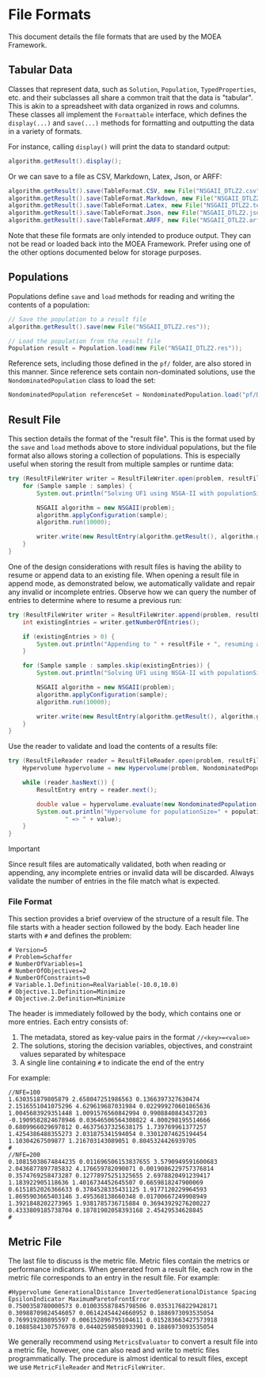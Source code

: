 # File Formats

This document details the file formats that are used by the MOEA Framework.

## Tabular Data

Classes that represent data, such as `Solution`, `Population`, `TypedProperties`, etc. and their subclasses
all share a common trait that the data is "tabular".  This is akin to a spreadsheet with data organized in rows and
columns.  These classes all implement the `Formattable` interface, which defines the `display(...)` and
`save(...)` methods for formatting and outputting the data in a variety of formats.

For instance, calling `display()` will print the data to standard output:

<!-- java:examples/Example1.java [34:34] -->

```java
algorithm.getResult().display();
```

Or we can save to a file as CSV, Markdown, Latex, Json, or ARFF:

<!-- java:examples/org/moeaframework/examples/io/SaveLoadPopulationExample.java [41:45] -->

```java
algorithm.getResult().save(TableFormat.CSV, new File("NSGAII_DTLZ2.csv"));
algorithm.getResult().save(TableFormat.Markdown, new File("NSGAII_DTLZ2.md"));
algorithm.getResult().save(TableFormat.Latex, new File("NSGAII_DTLZ2.tex"));
algorithm.getResult().save(TableFormat.Json, new File("NSGAII_DTLZ2.json"));
algorithm.getResult().save(TableFormat.ARFF, new File("NSGAII_DTLZ2.arff"));
```

Note that these file formats are only intended to produce output.  They can not be read or loaded back into the MOEA
Framework.  Prefer using one of the other options documented below for storage purposes.

## Populations

Populations define `save` and `load` methods for reading and writing the contents of a population:

<!-- java:examples/org/moeaframework/examples/io/SaveLoadPopulationExample.java [47:51] {KeepComments} -->

```java
// Save the population to a result file
algorithm.getResult().save(new File("NSGAII_DTLZ2.res"));

// Load the population from the result file
Population result = Population.load(new File("NSGAII_DTLZ2.res"));
```

Reference sets, including those defined in the `pf/` folder, are also stored in this manner.  Since reference sets
contain non-dominated solutions, use the `NondominatedPopulation` class to load the set:

<!-- java:examples/org/moeaframework/examples/io/LoadAndEvaluateReferenceSet.java [34:34] {KeepComments} -->

```java
NondominatedPopulation referenceSet = NondominatedPopulation.load("pf/DTLZ2.2D.pf");
```

## Result File

This section details the format of the "result file".  This is the format used by the `save` and `load` methods above
to store individual populations, but the file format also allows storing a collection of populations.  This is
especially useful when storing the result from multiple samples or runtime data:

<!-- java:examples/org/moeaframework/examples/io/ResultFileExample.java [54:64] -->

```java
try (ResultFileWriter writer = ResultFileWriter.open(problem, resultFile)) {
    for (Sample sample : samples) {
        System.out.println("Solving UF1 using NSGA-II with populationSize=" + populationSize.readValue(sample));

        NSGAII algorithm = new NSGAII(problem);
        algorithm.applyConfiguration(sample);
        algorithm.run(10000);

        writer.write(new ResultEntry(algorithm.getResult(), algorithm.getConfiguration()));
    }
}
```

One of the design considerations with result files is having the ability to resume or append data to an existing file.
When opening a result file in append mode, as demonstrated below, we automatically validate and repair any invalid
or incomplete entries.  Observe how we can query the number of entries to determine where to resume a previous run:

<!-- java:examples/org/moeaframework/examples/io/AppendingResultFileExample.java [52:68] -->

```java
try (ResultFileWriter writer = ResultFileWriter.append(problem, resultFile)) {
    int existingEntries = writer.getNumberOfEntries();

    if (existingEntries > 0) {
        System.out.println("Appending to " + resultFile + ", resuming after " + existingEntries + " entries!");
    }

    for (Sample sample : samples.skip(existingEntries)) {
        System.out.println("Solving UF1 using NSGA-II with populationSize=" + populationSize.readValue(sample));

        NSGAII algorithm = new NSGAII(problem);
        algorithm.applyConfiguration(sample);
        algorithm.run(10000);

        writer.write(new ResultEntry(algorithm.getResult(), algorithm.getConfiguration()));
    }
}
```

Use the reader to validate and load the contents of a results file:

<!-- java:examples/org/moeaframework/examples/io/ResultFileExample.java [67:77] -->

```java
try (ResultFileReader reader = ResultFileReader.open(problem, resultFile)) {
    Hypervolume hypervolume = new Hypervolume(problem, NondominatedPopulation.load("pf/UF1.pf"));

    while (reader.hasNext()) {
        ResultEntry entry = reader.next();

        double value = hypervolume.evaluate(new NondominatedPopulation(entry.getPopulation()));
        System.out.println("Hypervolume for populationSize=" + populationSize.readValue(entry.getProperties()) +
                " => " + value);
    }
}
```

> [!IMPORTANT]  
> Since result files are automatically validated, both when reading or appending, any incomplete entries or invalid
> data will be discarded.  Always validate the number of entries in the file match what is expected.

### File Format

This section provides a brief overview of the structure of a result file.  The file starts with a header section
followed by the body.  Each header line starts with `#` and defines the problem:

<!-- text:pf/Schaffer.pf [1-8] -->

```text
# Version=5
# Problem=Schaffer
# NumberOfVariables=1
# NumberOfObjectives=2
# NumberOfConstraints=0
# Variable.1.Definition=RealVariable(-10.0,10.0)
# Objective.1.Definition=Minimize
# Objective.2.Definition=Minimize
```

The header is immediately followed by the body, which contains one or more entries.  Each entry consists of:

1. The metadata, stored as key-value pairs in the format `//<key>=<value>`
2. The solutions, storing the decision variables, objectives, and constraint values separated by whitespace
3. A single line containing `#` to indicate the end of the entry

For example:

```
//NFE=100
1.630351879805879 2.658047251986563 0.1366397327630474
2.1516551041075296 4.629619687031984 0.022999270601865636
1.0045683929351448 1.0091576560842994 0.9908840843437203
-0.1909582824678946 0.03646506564308822 4.800298195514666
0.6809966029697812 0.46375637325638175 1.739769961377257
1.4254386488355273 2.031875341594054 0.33012074625194454
1.10304267509877 1.216703143089051 0.8045324426939705
#
//NFE=200
0.10815038674844235 0.011696506153837655 3.5790949591600683
2.0436877897785832 4.176659782090071 0.0019086229757376814
0.3574769258473287 0.12778975251325655 2.6978820491239417
1.183922905118636 1.4016734452645507 0.6659818247900069
0.6151852026366633 0.3784528335431125 1.9177120229964593
1.8695903665403146 3.495368138660348 0.01700667249908949
1.3921848202273965 1.9381785736715884 0.36943929276200227
0.4333809185738704 0.18781902058393168 2.45429534628845
#
```

## Metric File

The last file to discuss is the metric file.  Metric files contain the metrics or performance indicators.  When
generated from a result file, each row in the metric file corresponds to an entry in the result file.  For example:

```
#Hypervolume GenerationalDistance InvertedGenerationalDistance Spacing EpsilonIndicator MaximumParetoFrontError
0.7500358780000573 0.010035587845798506 0.03531768229428171 0.30988709824546057 0.06142454424660952 0.1886973093535054
0.769919280895597 0.006152896795104611 0.015283663427573918 0.10885841307576978 0.04402598508933901 0.1886973093535054
```

We generally recommend using `MetricsEvaluator` to convert a result file into a metric file, however, one can
also read and write to metric files programmatically.  The procedure is almost identical to result files, except we use
`MetricFileReader` and `MetricFileWriter`.
